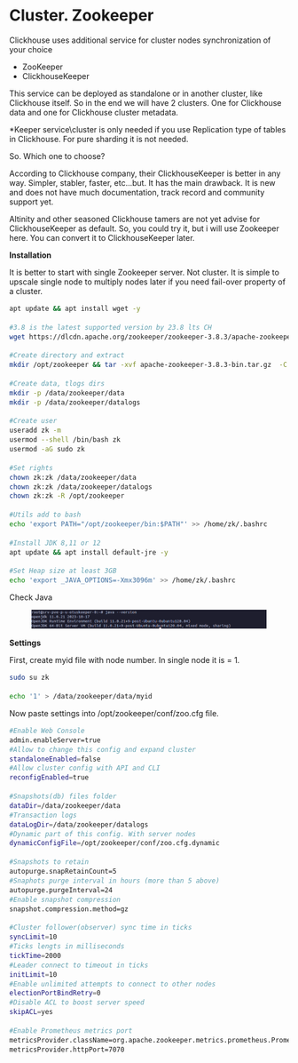 # Cluster. Zookeeper

Clickhouse uses additional service for cluster nodes synchronization of your choice

* ZooKeeper
* ClickhouseKeeper

This service can be deployed as standalone or in another cluster, like Clickhouse itself. So in the end we will have 2 clusters. One for Clickhouse data and one for Clickhouse cluster metadata.

\*Keeper service\cluster is only needed if you use Replication type of tables in Clickhouse. For pure sharding it is not needed.&#x20;

So. Which one to choose?

According to Clickhouse company, their ClickhouseKeeper is better in any way. Simpler, stabler, faster, etc...but. It has the main drawback. It is new and does not have much documentation, track record and community support yet.

Altinity and other seasoned Clickhouse tamers are not yet advise for ClickhouseKeeper as default. So, you could try it, but i will use Zookeeper here. You can convert it to ClickhouseKeeper later.

**Installation**

It is better to start with single Zookeeper server. Not cluster. It is simple to upscale single node to multiply nodes later if you need fail-over property of a cluster.

```bash
apt update && apt install wget -y

#3.8 is the latest supported version by 23.8 lts CH
wget https://dlcdn.apache.org/zookeeper/zookeeper-3.8.3/apache-zookeeper-3.8.3-bin.tar.gz

#Create directory and extract
mkdir /opt/zookeeper && tar -xvf apache-zookeeper-3.8.3-bin.tar.gz  -C /opt/zookeeper --strip-components=1

#Create data, tlogs dirs
mkdir -p /data/zookeeper/data
mkdir -p /data/zookeeper/datalogs

#Create user
useradd zk -m
usermod --shell /bin/bash zk
usermod -aG sudo zk

#Set rights
chown zk:zk /data/zookeeper/data
chown zk:zk /data/zookeeper/datalogs
chown zk:zk -R /opt/zookeeper

#Utils add to bash
echo 'export PATH="/opt/zookeeper/bin:$PATH"' >> /home/zk/.bashrc

#Install JDK 8,11 or 12
apt update && apt install default-jre -y

#Set Heap size at least 3GB
echo 'export _JAVA_OPTIONS=-Xmx3096m' >> /home/zk/.bashrc

```

Check Java

<figure><img src="../../.gitbook/assets/image.png" alt=""><figcaption></figcaption></figure>

**Settings**

First, create myid file with node number. In single node it is  = 1.

```bash
sudo su zk

echo '1' > /data/zookeeper/data/myid
```

Now paste settings into /opt/zookeeper/conf/zoo.cfg file.&#x20;

```bash
#Enable Web Console
admin.enableServer=true
#Allow to change this config and expand cluster
standaloneEnabled=false
#Allow cluster config with API and CLI
reconfigEnabled=true

#Snapshots(db) files folder
dataDir=/data/zookeeper/data
#Transaction logs
dataLogDir=/data/zookeeper/datalogs
#Dynamic part of this config. With server nodes
dynamicConfigFile=/opt/zookeeper/conf/zoo.cfg.dynamic

#Snapshots to retain
autopurge.snapRetainCount=5
#Snaphots purge interval in hours (more than 5 above)
autopurge.purgeInterval=24
#Enable snapshot compression
snapshot.compression.method=gz

#Cluster follower(observer) sync time in ticks
syncLimit=10
#Ticks lengts in milliseconds
tickTime=2000
#Leader connect to timeout in ticks
initLimit=10
#Enable unlimited attempts to connect to other nodes
electionPortBindRetry=0
#Disable ACL to boost server speed
skipACL=yes

#Enable Prometheus metrics port
metricsProvider.className=org.apache.zookeeper.metrics.prometheus.PrometheusMetricsProvider
metricsProvider.httpPort=7070
```
